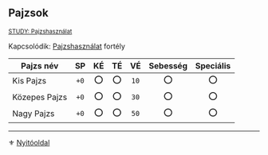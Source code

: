 ## Pajzsok

<sub>[STUDY: Pajzshasználat](https://github.com/kaktusztea/km100/wiki/STUDY.pajzsok.pajzshasznalat)</sub>

Kapcsolódik: [Pajzshasználat](fortelyok.harci/pajzshasznalat.md) fortély

| Pajzs név     |  SP  | KÉ  | TÉ  |  VÉ  | Sebesség | Speciális |
| ------------- | :--: | :-: | :-: | :--: | :------: | :-------: |
| Kis Pajzs     | `+0` |  ⭕  |  ⭕  | `10` |    ⭕     |     ⭕     |
| Közepes Pajzs | `+0` |  ⭕  |  ⭕  | `30` |    ⭕     |     ⭕     |
| Nagy Pajzs    | `+0` |  ⭕  |  ⭕  | `50` |    ⭕     |     ⭕     |

---

⚜️ [Nyitóoldal](start.md#6-harcrendszer-%EF%B8%8F)
